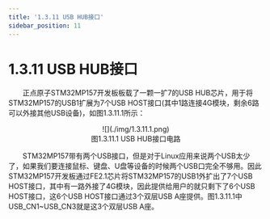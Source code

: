 ```yaml
---
title: '1.3.11 USB HUB接口'
sidebar_position: 11
---
```


# 1.3.11 USB HUB接口

&emsp;&emsp;正点原子STM32MP157开发板板载了一颗一扩7的USB HUB芯片，用于将STM32MP157的USB1扩展为7个USB HOST接口(其中1路连接4G模块，剩余6路可以外接其他USB设备)，如图1.3.11.1所示：

<center>
![](./img/1.3.11.1.png)<br/>
图1.3.11.1 USB HUB接口电路
</center>


&emsp;&emsp;STM32MP157带有两个USB接口，但是对于Linux应用来说两个USB太少了，如果我们要连接鼠标、键盘、U盘等设备的时候两个USB口完全不够用。因此STM32MP157开发板通过FE2.1芯片将STM32MP157的USB1外扩出了7个USB HOST接口，其中有一路外接了4G模块，因此提供给用户的就只剩下了6个USB HOST接口，这6个USB HOST接口通过3个双层USB A座提供。图1.3.11.1中USB_CN1~USB_CN3就是这3个双层USB A座。
















